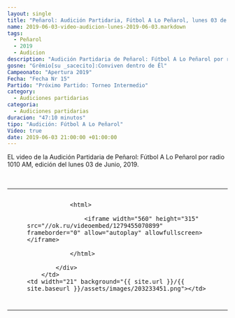 ```yaml
---
layout: single
title: "Peñarol: Audición Partidaria, Fútbol A Lo Peñarol, lunes 03 de Junio, 2019-06-03"
name: 2019-06-03-video-audicion-lunes-2019-06-03.markdown
tags:
  - Peñarol
  - 2019
  - Audicion
description: "Audición Partidaria de Peñarol: Fútbol A Lo Peñarol por radio 1010 AM, edición del lunes 03 de Junio 2019"
gosne: "Grêmio[su _sacecito]:Conviven dentro de Êl"
Campeonato: "Apertura 2019"
Fecha: "Fecha Nr 15"
Partido: "Próximo Partido: Torneo Intermedio"
category:
  - Audiciones partidarias
categoria:
  - Audiciones partidarias
duracion: "47:10 minutos"
tipo: "Audición: Fútbol A Lo Peñarol"
Video: true
date: 2019-06-03 21:00:00 +01:00:00
---
```

<!--- image1: https://i.imgur.com/t9jAOsM.jpg
Campeonato: <span>{{ page.Campeonato }}</span><br>
Fecha: <span>{{ page.Fecha }}</span><br>
Encuentro: <span>{{ page.Partido }}</span><br>-->

EL video de la Audición Partidaria de Peñarol: Fútbol A Lo Peñarol por radio 1010 AM, edición del lunes 03 de Junio, 2019.

<br>

<center>
<table>
<tbody>
  <tr>
		<td height="13" width="21" background="{{ site.url }}/{{ site.baseurl }}/assets/images/12421152032.png"></td>
		<td height="13" background="{{ site.url }}/{{ site.baseurl }}/assets/images/55452124552.png"></td>
		<td height="13" width="21" background="{{ site.url }}/{{ site.baseurl }}/assets/images/45454787.png"></td>
  </tr>
  <tr>
		<td width="21" background="{{ site.url }}/{{ site.baseurl }}/assets/images/21210212120.png"></td>
		<td>
			<div id="media">
				
				<html>
				
					<iframe width="560" height="315" src="//ok.ru/videoembed/1279455070899" frameborder="0" allow="autoplay" allowfullscreen></iframe>
					
				</html>
				
			</div>
		</td>
    <td width="21" background="{{ site.url }}/{{ site.baseurl }}/assets/images/203233451.png"></td>
  </tr>

  <tr>
    <td height="17" width="21" background="{{ site.url }}/{{ site.baseurl }}/assets/images/23121542.png"></td>
    <td height="17" background="{{ site.url }}/{{ site.baseurl }}/assets/images/12345456.png"></td>
    <td height="25" width="21" background="{{ site.url }}/{{ site.baseurl }}/assets/images/2656564.png"></td>
  </tr>
</tbody>
</table>
</center>

<!--<span style="color:yellow;">grabado con</span> <a href="http://ffmpeg.org"><img src="{{ site.url }}/images/ffmpeg.png" width="50px" style="border:1px solid green;vertical-align: sub;margin-left:7px;"></a>-->
